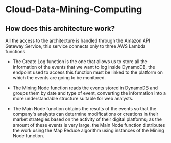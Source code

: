 # Cloud-Data-Mining-Computing

## How does this architecture work? 
All the access to the architecture is handled through the Amazon API Gateway Service, this service connects only to three AWS Lambda functions.

* The Create Log function is the one that allows us to store all the information of the events that we want to log inside DynamoDB, the endpoint used to access this function must be linked to the platform on which the events are going to be monitored.

* The Mining Node function reads the events stored in DynamoDB and groups them by date and type of event, converting the information into a more understandable structure suitable for web analysts.

* The Main Node function obtains the results of the events so that the company's analysts can determine modifications or creations in their market strategies based on the activity of their digital platforms; as the amount of these events is very large, the Main Node function distributes the work using the Map Reduce algorithm using instances of the Mining Node function.

